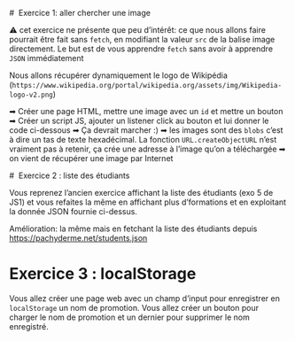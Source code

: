 #  Exercice 1: aller chercher une image

⚠ cet exercice ne présente que peu d’intérêt: ce que nous allons faire pourrait être fait sans `fetch`, en modifiant la valeur `src` de la balise image directement. Le but est de vous apprendre `fetch` sans avoir à apprendre `JSON` immédiatement

Nous allons récupérer dynamiquement le logo de Wikipédia (`https://www.wikipedia.org/portal/wikipedia.org/assets/img/Wikipedia-logo-v2.png`)

➡ Créer une page HTML, mettre une image avec un `id` et mettre un bouton
➡ Créer un script JS, ajouter un listener click au bouton et lui donner le code ci-dessous
➡ Ça devrait marcher :)
➡ les images sont des `blobs` c’est à dire un tas de texte hexadécimal. La fonction `URL.createObjectURL` n’est vraiment pas à retenir, ça crée une adresse à l’image qu’on a téléchargée
➡ on vient de récupérer une image par Internet

#  Exercice 2 : liste des étudiants

Vous reprenez l’ancien exercice affichant la liste des étudiants (exo 5 de JS1) et vous refaites la même en affichant plus d’formations et en exploitant la donnée JSON fournie ci-dessus.

Amélioration: la même mais en fetchant la liste des étudiants depuis  https://pachyderme.net/students.json

 # Exercice 3 : localStorage

Vous allez créer une page web avec un champ d’input pour enregistrer en `localStorage` un nom de promotion.
Vous allez créer un bouton pour charger le nom de promotion et un dernier pour supprimer le nom enregistré.